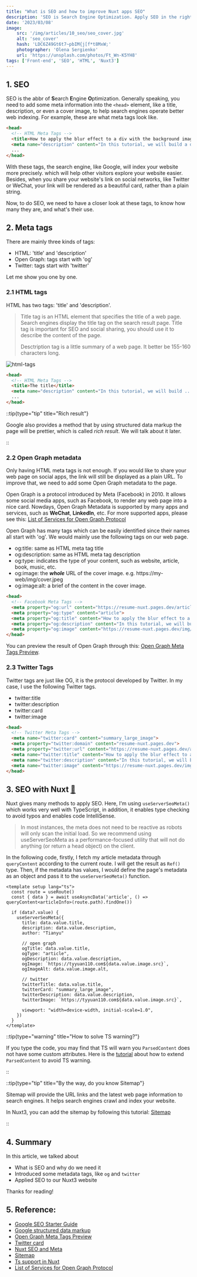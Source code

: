 ```yaml
---
title: "What is SEO and how to improve Nuxt apps SEO"
description: 'SEO is Search Engine Optimization. Apply SEO in the right way will have a great benefit on web page exposure. In this article, lets have a look at that.'
date: '2023/03/08'
image:
    src: '/img/articles/10_seo/seo_cover.jpg'
    alt: 'seo_cover'
    hash: 'LDC6Z49Gt6t7~pbIM{j[f*t8MxW;'
    photographer: 'Olena Sergienko'
    url: 'https://unsplash.com/photos/Ft_Wn-K5YH8'
tags: ['Front-end', 'SEO', 'HTML', 'Nuxt3']
---
```


## 1. SEO

SEO is the abbr of **S**earch **E**ngine **O**ptimization.
Generally speaking, you need to add some meta information into the `<head>` element,
like a title, description, or even a cover image, 
to help search engines operate better web indexing.
For example, these are what meta tags look like.

```html
<head>
  <!-- HTML Meta Tags -->
  <title>How to apply the blur effect to a div with the background image</title>
  <meta name="description" content="In this tutorial, we will build a div with the background image which has blur effect step by step">
  ...
</head>
```

With these tags, the search engine, like Google, will index your website more precisely.
which will help other visitors explore your website easier. 
Besides, when you share your website's link on social networks, like Twitter or WeChat,
your link will be rendered as a beautiful card, rather than a plain string.

Now, to do SEO, we need to have a closer look at these tags,
to know how many they are, and what's their use.

## 2. Meta tags

There are mainly three kinds of tags: 

- HTML: 'title' and 'description'
- Open Graph: tags start with 'og'
- Twitter: tags start with 'twitter'

Let me show you one by one.

### 2.1 HTML tags

HTML has two tags: 'title' and 'description'.

> Title tag is an HTML element that specifies the title of a web page.
> Search engines display the title tag on the search result page.
> Title tag is important for SEO and social sharing,
> you should use it to describe the content of the page.
>
> Desctription tag is a little summary of a web page.
> It better be 155-160 characters long.

![html-tags](/img/articles/10_seo/html_tag.jpeg)

```html
<head>
  <!-- HTML Meta Tags -->
  <title>The title</title>
  <meta name="description" content="In this tutorial, we will build ...">
  ...
</head>
```

::tip{type="tip" title="Rich result"}

Google also provides a method that by using structured data markup the page will be prettier, 
which is called *rich result*. We will talk about it later.

::

### 2.2 Open Graph metadata

Only having HTML meta tags is not enough. 
If you would like to share your web page on social apps, the link will still be displayed as a plain URL.
To improve that, we need to add some Open Graph metadata to the page.

Open Graph is a protocol introduced by Meta (Facebook) in 2010.
It allows some social media apps, such as Facebook, to render any web page into a nice card.
Nowdays, Open Graph Metadata is supported by many apps and services, such as **WeChat**, **LinkedIn**, etc.
For more supported apps, please see this: [List of Services for Open Graph Protocol](https://stackoverflow.com/questions/15162787/list-of-services-for-open-graph-protocol)

Open Graph has many tags which can be easily identified since their names all start with 'og'.
We would mainly use the following tags on our web page.

- og:title: same as HTML meta tag title
- og:description: same as HTML meta tag description
- og:type: indicates the type of your content, such as website, article, book, music, etc.
- og:image: the ***whole*** URL of the cover image. e.g. https://my-web/img/cover.jpeg
- og:image:alt: a brief of the content in the cover image. 

```html
<head>
  <!-- Facebook Meta Tags -->
  <meta property="og:url" content="https://resume-nuxt.pages.dev/article/build_blur_img_div">
  <meta property="og:type" content="article">
  <meta property="og:title" content="How to apply the blur effect to a div with the background image">
  <meta property="og:description" content="In this tutorial, we will build a div with the background image which has blur effect step by step">
  <meta property="og:image" content="https://resume-nuxt.pages.dev/img/article_cover/blur_cover.jpg">
</head>
```

You can preview the result of Open Graph through this: [Open Graph Meta Tags Preview](https://www.opengraph.xyz/).

### 2.3 Twitter Tags

Twitter tags are just like OG, it is the protocol developed by Twitter.
In my case, I use the following Twitter tags.

- twitter:title
- twitter:description
- twitter:card
- twitter:image

```html
<head>
  <!-- Twitter Meta Tags -->
  <meta name="twitter:card" content="summary_large_image">
  <meta property="twitter:domain" content="resume-nuxt.pages.dev">
  <meta property="twitter:url" content="https://resume-nuxt.pages.dev/article/build_blur_img_div">
  <meta name="twitter:title" content="How to apply the blur effect to a div with the background image">
  <meta name="twitter:description" content="In this tutorial, we will build a div with the background image which has blur effect step by step">
  <meta name="twitter:image" content="https://resume-nuxt.pages.dev/img/article_cover/blur_cover.jpg">
</head>
```

## 3. SEO with Nuxt [🔗](https://nuxt.com/docs/getting-started/seo-meta)

Nuxt gives many methods to apply SEO. 
Here, I'm using `useServerSeoMeta()` which works very well with TypeScript,
in addition, it enables type checking to avoid typos and enables code IntelliSense.

> In most instances, the meta does not need to be reactive as robots will only scan the initial load. 
> So we recommend using useServerSeoMeta as a performance-focused utility 
> that will not do anything (or return a head object) on the client.

In the following code, firstly, 
I fetch my article metadata through `queryContent` according to the current route.
I will get the result as `Ref()` type.
Then, if the metadata has values, 
I would define the page's metadata as an object and pass it to the `useServerSeoMeta()` function.

```vue
<template setup lang="ts">
  const route = useRoute()
  const { data } = await useAsyncData('article', () => queryContent<articleInfo>(route.path).findOne())

  if (data?.value) {
    useServerSeoMeta({
      title: data.value.title,
      description: data.value.description,
      author: "Tianyu"

      // open graph
      ogTitle: data.value.title,
      ogType: "article",
      ogDescription: data.value.description,
      ogImage: `https://tyyuan110.com${data.value.image.src}`,
      ogImageAlt: data.value.image.alt,

      // twitter
      twitterTitle: data.value.title,
      twitterCard: "summary_large_image",
      twitterDescription: data.value.description,
      twitterImage: `https://tyyuan110.com${data.value.image.src}`,

      viewport: "width=device-width, initial-scale=1.0",
    })
  }
</template>
```

::tip{type="warning" title="How to solve TS warning?"}

If you type the code, you may find that TS will warn you `ParsedContent` does not have
some custom attributes. Here is the [tutorial](https://content.nuxtjs.org/guide/displaying/typescript/)
about how to extend `ParsedContent` to avoid TS warning.

::

::tip{type="tip" title="By the way, do you know Sitemap"}

Sitemap will provide the URL links and the latest web page information to search engines.
It helps search engines crawl and index your website.

In Nuxt3, you can add the sitemap by following this tutorial: [Sitemap](https://content.nuxtjs.org/guide/recipes/sitemap)

::
## 4. Summary

In this article, we talked about 

- What is SEO and why do we need it
- Introduced some metadata tags, like `og` and `twitter`
- Applied SEO to our Nuxt3 website

Thanks for reading!

## 5. Reference:

- [Google SEO Starter Guide](https://developers.google.com/search/docs/fundamentals/seo-starter-guide?hl=zh-cn)
- [Google structured data markup](https://developers.google.com/search/docs/appearance/structured-data/search-gallery)
- [Open Graph Meta Tags Preview](https://www.opengraph.xyz/)
- [Twitter card](https://developer.twitter.com/en/docs/twitter-for-websites/cards/overview/markup)
- [Nuxt SEO and Meta](https://nuxt.com/docs/getting-started/seo-meta)
- [Sitemap](https://content.nuxtjs.org/guide/recipes/sitemap)
- [Ts support in Nuxt](https://content.nuxtjs.org/guide/displaying/typescript/)
- [List of Services for Open Graph Protocol](https://stackoverflow.com/questions/15162787/list-of-services-for-open-graph-protocol)
